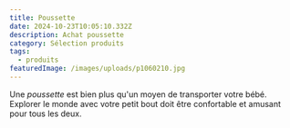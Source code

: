 ```yaml
---
title: Poussette
date: 2024-10-23T10:05:10.332Z
description: Achat poussette
category: Sélection produits
tags:
  - produits
featuredImage: /images/uploads/p1060210.jpg
---
```

Une *poussette* est bien plus qu'un moyen de transporter votre bébé. Explorer le monde avec votre petit bout doit être confortable et amusant pour tous les deux.